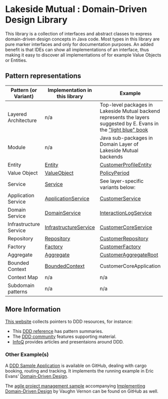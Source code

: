 # Lakeside Mutual : Domain-Driven Design Library

This library is a collection of interfaces and abstract classes to express domain-driven design concepts in Java code. Most types in this library are pure marker interfaces and only for documentation purposes. An added benefit is that IDEs can show all implementations of an interface, thus making it easy to discover all implementations of for example Value Objects or Entities.


## Pattern representations 

<!-- Future work: feature Context Map with Lakeside Mutual services as Bounded Contexts and this library as a shared kernel 

```plantuml
@startuml
package LakesideMutualSampleApplication{
class DomainDrivenDesign<<boundedContext>>
class LakesideMutualSystems<<boundedContext>>
DomainDrivenDesign <-- LakesideMutualSystems : use
}
@enduml
```
--->

| Pattern (or Variant)              | Implementation in this library | Example            |
| -------------------- | ------------------------------ |------------------------- |
| Layered Architecture | n/a | Top-level packages in Lakeside Mutual backend represents the layers suggested by E. Evans in the ["light blue" book](http://dddcommunity.org/book/evans_2003/) |
| Module               | n/a  | Java sub-packages in Domain Layer of Lakeside Mutual backends |
| Entity               | [Entity](src/main/java/com/lakesidemutual/domaindrivendesign/Entity.java) | [CustomerProfileEntity](../customer-core/src/main/java/com/lakesidemutual/customercore/domain/customer/CustomerProfileEntity.java) |
| Value Object         | [ValueObject](src/main/java/com/lakesidemutual/domaindrivendesign/ValueObject.java)  | [PolicyPeriod](../policy-management-backend/src/main/java/com/lakesidemutual/policymanagement/domain/policy/PolicyPeriod.java) |
| Service              | [Service](src/main/java/com/lakesidemutual/domaindrivendesign/Service.java)  | See layer-specific variants below: |
| Application Service  | [ApplicationService](src/main/java/com/lakesidemutual/domaindrivendesign/ApplicationService.java)  | [CustomerService](../customer-core/src/main/java/com/lakesidemutual/customercore/application/CustomerService.java) |
| Domain Service       | [DomainService](src/main/java/com/lakesidemutual/domaindrivendesign/DomainService.java)  | [InteractionLogService](../customer-management-backend/src/main/java/com/lakesidemutual/customermanagement/domain/InteractionLogService.java) |
| Infrastructure Service| [InfrastructureService](src/main/java/com/lakesidemutual/domaindrivendesign/InfrastructureService.java)  | [CustomerCoreService](../customer-management-backend/src/main/java/com/lakesidemutual/customermanagement/infrastructure/CustomerCoreService.java) |
| Repository           | [Repository](src/main/java/com/lakesidemutual/domaindrivendesign/Repository.java) | [CustomerRepository](../customer-core/src/main/java/com/lakesidemutual/customercore/infrastructure/CustomerRepository.java) |
| Factory              | [Factory ](src/main/java/com/lakesidemutual/domaindrivendesign/Factory.java) | [CustomerFactory](../customer-core/src/main/java/com/lakesidemutual/customercore/domain/customer/CustomerFactory.java) |
| Aggregate            | [Aggregate](src/main/java/com/lakesidemutual/domaindrivendesign/Aggregate.java) | [CustomerAggregateRoot](../customer-core/src/main/java/com/lakesidemutual/customercore/domain/customer/CustomerAggregateRoot.java) |
| Bounded Context      | [BoundedContext](src/main/java/com/lakesidemutual/domaindrivendesign/BoundedContext.java) | CustomerCoreApplication	 |
| Context Map          | n/a | n/a	 |
| Subdomain patterns   | n/a | n/a |

<!-- Should we also feature Subdomains? tbd (see what IDDD book has to say and does in sample app) -->

## More Information
[This website](https://www.ifs.hsr.ch/index.php?id=15666&L=4) collects pointers to DDD resources, for instance:

* This [DDD reference](http://domainlanguage.com/ddd/reference/) has pattern summaries.
* The [DDD community](http://dddcommunity.org/learning-ddd/what_is_ddd/) features supporting material.
* [InfoQ](https://www.infoq.com/domain-driven-design) provides articles and presentaions around DDD.

### Other Example(s)
A [DDD Sample Application](https://github.com/citerus/dddsample-core) is available on GitHub, dealing with cargo booking, routing and tracking. It implements the running example in Eric Evans' [Domain-Driven Design](https://domainlanguage.com/ddd/).

The [agile project management sample](https://github.com/VaughnVernon/IDDD_Samples) accompanying [Implementing Domain-Driven Design](http://www.informit.com/store/implementing-domain-driven-design-9780321834577) by Vaughn Vernon can be found on GitHub as well. 
